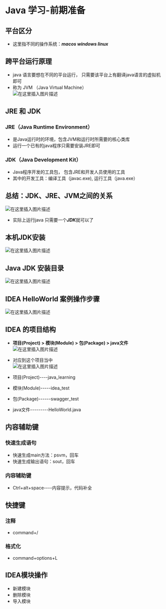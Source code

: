 # Java 学习-前期准备


## 平台区分
* 这里指不同的操作系统：**_macos windows linux_**

## 跨平台运行原理
* java 语言要想在不同的平台运行， 只需要该平台上有翻译java语言的虚拟机即可  
* 称为 JVM （Java Virtual Machine）  
![在这里插入图片描述](https://img-blog.csdnimg.cn/9e76cd9dd5ec4f20b6c6cf48ead2a60b.png?x-oss-process=image/watermark,type_ZHJvaWRzYW5zZmFsbGJhY2s,shadow_50,text_Q1NETiBAU3R1X2FydA==,size_20,color_FFFFFF,t_70,g_se,x_16#pic_center)

## JRE 和 JDK
### JRE（Java Runtime Environment）
* 是Java运行时的环境，包含JVM和运行时所需要的核心类库  
* 运行一个已有的java程序只需要安装JRE即可
### JDK（Java Development Kit）
* Java程序开发的工具包， 包含JRE和开发人员使用的工具  
* 其中的开发工具：编译工具（javac.exe), 运行工具（java.exe）

## 总结：JDK、JRE、JVM之间的关系
![在这里插入图片描述](https://img-blog.csdnimg.cn/ab8296171a8a40e086403b6fae7d62b2.png?x-oss-process=image/watermark,type_ZHJvaWRzYW5zZmFsbGJhY2s,shadow_50,text_Q1NETiBAU3R1X2FydA==,size_20,color_FFFFFF,t_70,g_se,x_16#pic_center)
* 实际上运行java 只需要一个***JDK***就可以了

## 本机JDK安装
![在这里插入图片描述](https://img-blog.csdnimg.cn/c09696d1110d451db7be00b4b395453b.png#pic_center)

## Java JDK 安装目录
![在这里插入图片描述](https://img-blog.csdnimg.cn/33da62e8c4fd459b80ce71f022cb6731.png?x-oss-process=image/watermark,type_ZHJvaWRzYW5zZmFsbGJhY2s,shadow_50,text_Q1NETiBAU3R1X2FydA==,size_20,color_FFFFFF,t_70,g_se,x_16#pic_center)

## IDEA HelloWorld 案例操作步骤
![在这里插入图片描述](https://img-blog.csdnimg.cn/716f30c1d6a04c7988975b8be5817645.png?x-oss-process=image/watermark,type_ZHJvaWRzYW5zZmFsbGJhY2s,shadow_50,text_Q1NETiBAU3R1X2FydA==,size_20,color_FFFFFF,t_70,g_se,x_16#pic_center)

## IDEA 的项目结构
* **项目(Project) > 模块(Module) > 包(Package) > java文件**
![在这里插入图片描述](https://img-blog.csdnimg.cn/21ae19787b7d4dbbb7bfef54e7e2eef0.png?x-oss-process=image/watermark,type_ZHJvaWRzYW5zZmFsbGJhY2s,shadow_50,text_Q1NETiBAU3R1X2FydA==,size_20,color_FFFFFF,t_70,g_se,x_16#pic_center)

* 对应到这个项目当中  
![在这里插入图片描述](https://img-blog.csdnimg.cn/69d5d54a2b6840338e82958efd5803e7.png?x-oss-process=image/watermark,type_ZHJvaWRzYW5zZmFsbGJhY2s,shadow_50,text_Q1NETiBAU3R1X2FydA==,size_20,color_FFFFFF,t_70,g_se,x_16#pic_center)

* 项目(Project)----java_learning  
* 模块(Module)-----idea_test  
* 包(Package)------swagger_test  
* java文件---------HelloWorld.java

## 内容辅助键
### 快速生成语句
* 快速生成main方法：psvm，回车  
* 快速生成输出语句：sout，回车
### 内容辅助键 
* Ctrl+alt+space----内容提示，代码补全

## 快捷键
### 注释
* command+/
### 格式化
* command+options+L

## IDEA模块操作
* 新建模块
* 删除模块
* 导入模块




